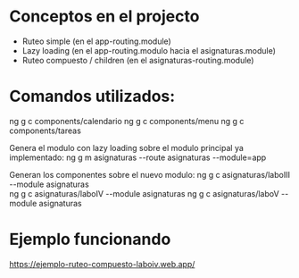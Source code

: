 # Conceptos en el projecto

- Ruteo simple (en el app-routing.module)
- Lazy loading (en el app-routing.modulo hacia el asignaturas.module)
- Ruteo compuesto / children (en el asignaturas-routing.module)

# Comandos utilizados:

ng g c components/calendario
ng g c components/menu
ng g c components/tareas

Genera el modulo con lazy loading sobre el modulo principal ya implementado:
ng g m asignaturas --route asignaturas --module=app

Generan los componentes sobre el nuevo modulo:
ng g c asignaturas/laboIII --module asignaturas  
ng g c asignaturas/laboIV --module asignaturas
ng g c asignaturas/laboV --module asignaturas

# Ejemplo funcionando
https://ejemplo-ruteo-compuesto-laboiv.web.app/
